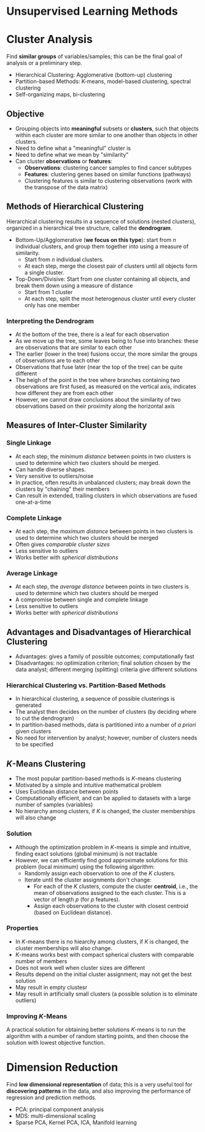# Unsupervised Learning Methods

# Cluster Analysis
Find **similar groups** of variables/samples; this can be the final goal of analysis or a preliminary step.
- Hierarchical Clustering: Agglomerative (bottom-up) clustering
- Partition-based Methods: K-means, model-based clustering, spectral clustering
- Self-organizing maps, bi-clustering

## Objective
- Grouping objects into **meaningful** subsets or **clusters**, such that objects within each cluster are more similar to one another than objects in other clusters.
- Need to define what a "meaningful" cluster is
- Need to define what we mean by "similarity"
- Can cluster **observations** or **features**: 
  - **Observations**: clustering cancer samples to find cancer subtypes
  - **Features**: clustering genes based on similar functions (pathways)
  - Clustering features is similar to clustering observations (work with the transpose of the data matrix)
  
## Methods of Hierarchical Clustering
Hierarchical clustering results in a sequence of solutions (nested clusters), organized in a hierarchical tree structure, called the **dendrogram**.
- Bottom-Up/Agglomerative (**we focus on this type**): start from *n* individual clusters, and group them together into using a measure of similarity.
  - Start from *n* individual clusters.
  - At each step, merge the closest pair of clusters until all objects form a single cluster.
- Top-Down/Divisive: Start from one cluster containing all objects, and break them down using a measure of distance
  - Start from 1 cluster
  - At each step, split the most heterogenous cluster until every cluster only has one member
  
### Interpreting the Dendrogram
- At the bottom of the tree, there is a leaf for each observation
- As we move up the tree, some leaves being to fuse into branches: these are observations that are similar to each other
- The earlier (lower in the tree) fusions occur, the more similar the groups of observations are to each other
- Observations that fuse later (near the top of the tree) can be quite different
- The heigh of the point in the tree where branches containing two observations are first fused, as measured on the vertical axis, indicates how different they are from each other
- However, we cannot draw conclusions about the similarity of two observations based on their proximity along the horizontal axis

## Measures of Inter-Cluster Similarity

### Single Linkage
- At each step, the *minimum distance* between points in two clusters is used to determine which two clusters should be merged.
- Can handle diverse shapes.
- Very sensitive to outliers/noise
- In practice, often results in unbalanced clusters; may break down the clusters by "chaining" their members
- Can result in extended, trailing clusters in which observations are fused one-at-a-time

### Complete Linkage
- At each step, the *maximum distance* between points in two clusters is used to determine which two clusters should be merged
- Often gives *comparable cluster sizes*
- Less sensitive to outliers
- Works better with *spherical distributions*

### Average Linkage
- At each step, the *average distance* between points in two clusters is used to determine which two clusters should be merged
- A compromise between single and complete linkage
- Less sensitive to outliers
- Works better with *spherical distributions*

## Advantages and Disadvantages of Hierarchical Clustering
- Advantages: gives a family of possible outcomes; computationally fast
- Disadvantages: no optimization criterion; final solution chosen by the data analyst; different merging (splitting) criteria give different solutions

### Hierarchical Clustering vs. Partition-Based Methods
- In hierarchical clustering, a sequence of possible clusterings is generated
- The analyst then decides on the number of clusters (by deciding where to cut the dendrogram)
- In partition-based methods, data is partitioned into a number of *a priori* given clusters
- No need for intervention by analyst; however, number of clusters needs to be specified

## *K*-Means Clustering
- The most popular partition-based methods is *K*-means clustering
- Motivated by a simple and intuitive mathematical problem
- Uses Euclidean distance between points
- Computationally efficient, and can be applied to datasets with a large number of samples (variables)
- No hierarchy among clusters, if *K* is changed, the cluster memberships will also change

### Solution
- Although the optimization problem in *K*-means is simple and intuitive, finding exact solutions (global minimum) is not tractable
- However, we can efficiently find good approximate solutions for this problem (local minimum) using the following algorithm: 
  - Randomly assign each observation to one of the *K* clusters.
  - Iterate until the cluster assignments don't change:
    - For each of the *K* clusters, compute the cluster **centroid**, i.e., the mean of observations assigned to the each cluster. This is a vector of length *p* (for *p* features).
    - Assign each observations to the cluster with closest centroid (based on Euclidean distance).

### Properties
- In *K*-means there is no hiearchy among clusters, if *K* is changed, the cluster memberships will also change.
- *K*-means works best with compact spherical clusters with comparable number of members
- Does not work well when cluster sizes are different
- Results depend on the initial cluster assignment; may not get the best solution
- May result in empty clustesr
- May result in artificially small clusters (a possible solution is to eliminate outliers)

### Improving *K*-Means
A practical solution for obtaining better solutions *K*-means is to run the algorithm with a number of random starting points, and then choose the solution with lowest objective function.

# Dimension Reduction
Find **low dimensional representation** of data; this is a very useful tool for **discovering patterns** in the data, and also improving the performance of regression and prediction methods.
- PCA: principal component analysis
- MDS: multi-dimensional scaling
- Sparse PCA, Kernel PCA, ICA, Manifold learning


